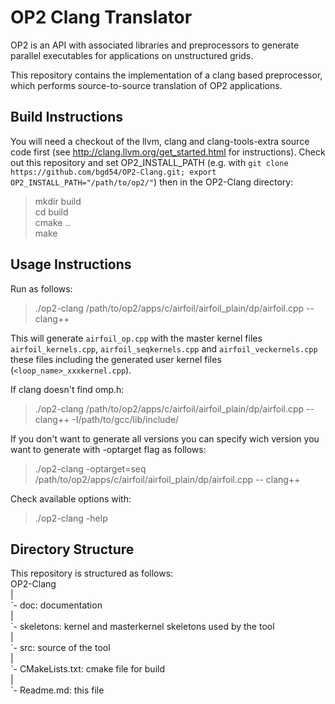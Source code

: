# OP2 Clang Translator
OP2 is an API with associated libraries and preprocessors to generate
parallel executables for applications on unstructured grids.

This repository contains the implementation of a clang based preprocessor,
which performs source-to-source translation of OP2 applications.

## Build Instructions
You will need a checkout of the llvm, clang and clang-tools-extra source code first (see http://clang.llvm.org/get_started.html for instructions).
Check out this repository and set OP2_INSTALL_PATH (e.g. with `git clone https://github.com/bgd54/OP2-Clang.git; export OP2_INSTALL_PATH="/path/to/op2/"`) then in the OP2-Clang directory:

> mkdir build  
> cd build  
> cmake ..  
> make  

## Usage Instructions
Run as follows:
> ./op2-clang /path/to/op2/apps/c/airfoil/airfoil_plain/dp/airfoil.cpp -- clang++

This will generate `airfoil_op.cpp` with the master kernel files `airfoil_kernels.cpp`, `airfoil_seqkernels.cpp` and `airfoil_veckernels.cpp` these files including the generated user kernel files (`<loop_name>_xxxkernel.cpp`).

If clang doesn't find omp.h:
> ./op2-clang /path/to/op2/apps/c/airfoil/airfoil_plain/dp/airfoil.cpp -- clang++ -I/path/to/gcc/lib/include/

If you don't want to generate all versions you can specify wich version you want to generate with -optarget flag as follows:

> ./op2-clang -optarget=seq /path/to/op2/apps/c/airfoil/airfoil_plain/dp/airfoil.cpp -- clang++

Check available options with:

> ./op2-clang -help

## Directory Structure
This repository is structured as follows:  
OP2-Clang  
|  
\`- doc: documentation  
|  
\`- skeletons: kernel and masterkernel skeletons used by the tool  
|  
\`- src: source of the tool  
|  
\`- CMakeLists.txt: cmake file for build  
|  
\`- Readme.md: this file  
